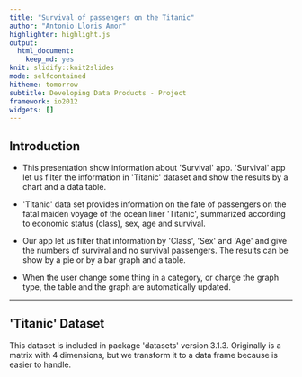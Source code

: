 ```yaml
---
title: "Survival of passengers on the Titanic"
author: "Antonio Lloris Amor"
highlighter: highlight.js
output:
  html_document:
    keep_md: yes
knit: slidify::knit2slides
mode: selfcontained
hitheme: tomorrow
subtitle: Developing Data Products - Project
framework: io2012
widgets: []
---
```


## Introduction

- This presentation show information about 'Survival' app. 'Survival' app let us
filter the information in 'Titanic' dataset and show the results by a chart and 
a data table.

- 'Titanic' data set provides information on the fate of passengers on the fatal
maiden voyage of the ocean liner 'Titanic', summarized according to economic
status (class), sex, age and survival.

- Our app let us filter that information by 'Class', 'Sex' and 'Age' and give the
numbers of survival and no survival passengers. The results can be show by a pie
or by a bar graph and a table.

- When the user change some thing in a category, or charge the graph type, the
table and the graph are automatically updated. 

---

## 'Titanic' Dataset

This dataset is included in package 'datasets' version 3.1.3. Originally is a 
matrix with 4 dimensions, but we transform it to a data frame because is easier
to handle.















